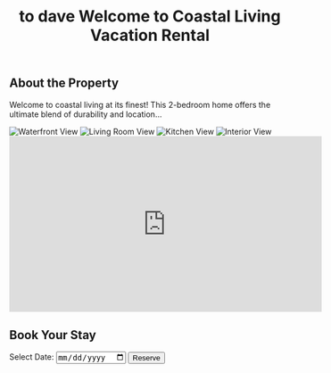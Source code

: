 <!DOCTYPE html>
<html lang="en">
<head>
    <meta charset="UTF-8">
    <meta name="viewport" content="width=device-width, initial-scale=1.0">
    <title>Coastal Living Vacation Rental</title>
    <link rel="stylesheet" href="styles.css">
    <script src="script.js" defer></script>
</head>
<body>
    <header>
        <h1>to dave Welcome to Coastal Living Vacation Rental</h1>
    </header>
    <section id="property-details">
        <h2>About the Property</h2>
        <p>Welcome to coastal living at its finest! This 2-bedroom home offers the ultimate blend of durability and location...</p>
        <img src="images/property1.jpg" alt="Waterfront View">
        <img src="images/property2.jpg" alt="Living Room View">
        <img src="images/property3.jpg" alt="Kitchen View">
        <img src="images/property4.jpg" alt="Interior View">
        <div class="video-container">
            <iframe width="560" height="315" src="https://www.youtube.com/embed/owwUBLRpGVA" frameborder="0" allowfullscreen></iframe>
        </div>
    </section>
    <section id="booking">
        <h2>Book Your Stay</h2>
        <label for="date">Select Date:</label>
        <input type="date" id="date">
        <button onclick="reserveDate()">Reserve</button>
    </section>
    <script>
        function reserveDate() {
            const date = document.getElementById('date').value;
            alert(`Date Reserved: ${date}`);
        }
    </script>
</body>
</html>
